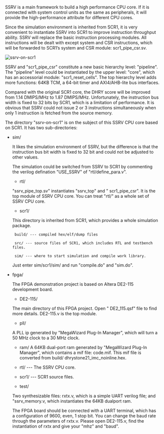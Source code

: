 SSRV is a main framework to build a high performance CPU core. If it is connected with system control units as the same as peripherals, it will provide the high-performance attribute for different CPU cores.
 
Since the simulation environment is inherited from SCR1, it is very convenient to instantiate SSRV into SCR1 to improve instruction throughput ability. SSRV will replace the basic instruction processing modules.  All instructions will be dealt with except system and CSR instructions, which will be forwarded to SCR1’s system and CSR module: scr1_pipe_csr.sv.

![ssrv-on-scr1](https://github.com/risclite/SuperScalar-RISCV-CPU/blob/master/wiki/png/ssrv-on-scr1.png)

SSRV and "scr1_pipe_csr" constitute a new basic hierarchy level: "pipeline". The "pipeline" level could be instantiated by the upper level: "core", which has an accessorial module: "scr1_reset_cells". The top hierarchy level adds more functions: 64KB TCM, a 64-bit timer and AXI4/AHB-lite bus interfaces.

Compared with the original SCR1 core, the DHRY score will be improved from 1.14 DMIPS/MHz to 1.87 DMIPS/MHz. Unfortunately, the instruction bus width is fixed to 32 bits by SCR1, which is a limitation of performance. It is obvious that SSRV could not issue 2 or 3 instructions simultaneously when only 1 instruction is fetched from the source memory.

The directory "ssrv-on-scr1" is on the subject of this SSRV CPU core based on SCR1. It has two sub-directories:

*  sim/

    It likes the simulation environment of SSRV, but the difference is that the instruction bus bit width is fixed to 32 bit and could not be adjusted to other values. 

    The simulation could be switched from SSRV to SCR1 by commenting the verilog defination "USE_SSRV" of "rtl/define_para.v".

    *  rtl/
    
    "ssrv_pipe_top.sv" instantiates "ssrv_top" and " scr1_pipe_csr". It is the top module of SSRV CPU core. You can treat "rtl/" as a whole set of SSRV CPU core.

    *  scr1/
    
    This directory is inherited from SCR1, which provides a whole simulation package.

        build/ --- compiled hex/elf/dump files

        src/ --- source files of SCR1, which includes RTL and testbench files.

        sim/ --- where to start simulation and compile work library.

    Just enter sim/scr1/sim/ and run "compile.do" and "sim.do". 


* fpga/

    The FPGA demonstration project is based on Altera DE2-115 development board. 

    * DE2-115/ 
    
    The main directory of this FPGA project. Open " DE2_115.qsf" file to find more details. DE2-115.v is the top module.

    * pll/
    
    A PLL ip generated by "MegaWizard Plug-In Manager", which will turn a 50 MHz clock to a 30 MHz clock.
    
    * ram/
    A 64KB dual-port ram generated by "MegaWizard Plug-In Manager", which contains a mif file: code.mif. This mif file is converted from build/ dhrystone21_imc_noinline.hex.

    * rtl/ --- The SSRV CPU core.

    * scr1/ --- SCR1 source files.

    * test/

    Two synthesizable files: rxtx.v, which is a simple UART verilog file; and "ssrv_memory.v, which instantiates the 64KB dualport ram.
    
    The FPGA board should be connected with a UART terminal, which has a configuration of 9600, even, 1 stop bit. You can change the baud rate through the parameters of rxtx.v. Please open DE2-115.v, find the instantiation of rxtx and give your "mhz" and "baud".

    
